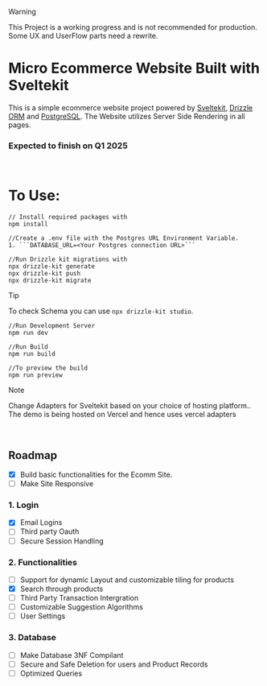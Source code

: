 > [!WARNING]  
> This Project is a working progress and is not recommended for production.
> Some UX and UserFlow parts need a rewrite. 

# Micro Ecommerce Website Built with Sveltekit
This is a simple ecommerce website project powered by <a href="https://kit.svelte.dev/">Sveltekit<a>, <a href="https://orm.drizzle.team/">Drizzle ORM<a> and <a href="https://www.postgresql.org/">PostgreSQL<a>. The Website utilizes Server Side Rendering in all pages. 

### Expected to finish on Q1 2025 
</br>

# To Use:
```
// Install required packages with
npm install

//Create a .env file with the Postgres URL Environment Variable.
1. ```DATABASE_URL=<Your Postgres connection URL>```

//Run Drizzle kit migrations with
npx drizzle-kit generate 
npx drizzle-kit push 
npx drizzle-kit migrate
```


> [!TIP]
> To check Schema you can use ```npx drizzle-kit studio```.


```
//Run Development Server
npm run dev

//Run Build
npm run build

//To preview the build
npm run preview 
```
> [!NOTE]  
> Change Adapters for Sveltekit based on your choice of hosting platform.. The demo is being hosted on Vercel and hence uses vercel adapters

</br>



## Roadmap 
- [x] Build basic functionalities for the Ecomm Site.
- [ ] Make Site Responsive

### 1. Login
- [x] Email Logins
- [ ] Third party Oauth
- [ ] Secure Session Handling

### 2. Functionalities
- [ ] Support for dynamic Layout and customizable tiling for products
- [x] Search through products
- [ ] Third Party Transaction Intergration
- [ ] Customizable Suggestion Algorithms
- [ ] User Settings

### 3. Database
- [ ] Make Database 3NF Compilant
- [ ] Secure and Safe Deletion for users and Product Records
- [ ] Optimized Queries
